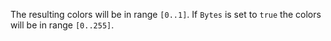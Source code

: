 The resulting colors will be in range `[0..1]`.
If `Bytes` is set to `true` the colors will be in range `[0..255]`.
